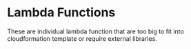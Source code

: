 # Lambda Functions
These are individual lambda function that are too big to fit into cloudformation template or require external libraries.